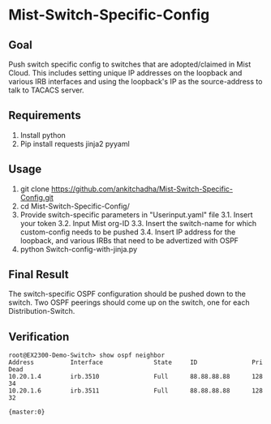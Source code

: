# Mist-Switch-Specific-Config


## Goal
Push switch specific config to switches that are adopted/claimed in Mist Cloud. This includes setting unique IP addresses on the loopback and various IRB interfaces and using the loopback's IP as the source-address to talk to TACACS server.


## Requirements
1. Install python
2. Pip install requests jinja2 pyyaml


## Usage
1. git clone https://github.com/ankitchadha/Mist-Switch-Specific-Config.git
2. cd Mist-Switch-Specific-Config/
3. Provide switch-specific parameters in "Userinput.yaml" file
3.1. Insert your token
3.2. Input Mist org-ID
3.3. Insert the switch-name for which custom-config needs to be pushed
3.4. Insert IP address for the loopback, and various IRBs that need to be advertized with OSPF
4. python Switch-config-with-jinja.py


## Final Result
The switch-specific OSPF configuration should be pushed down to the switch. Two OSPF peerings should come up on the switch, one for each Distribution-Switch.


## Verification
```
root@EX2300-Demo-Switch> show ospf neighbor
Address          Interface              State     ID               Pri  Dead
10.20.1.4        irb.3510               Full      88.88.88.88      128    34
10.20.1.6        irb.3511               Full      88.88.88.88      128    32

{master:0}
```
